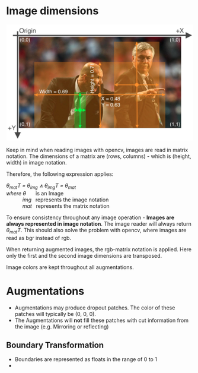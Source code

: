 # Image dimensions


<img src="img.png" alt="drawing" width="1200"/>

Keep in mind when reading images with opencv, images are read in matrix notation.
The dimensions of a matrix are (rows, columns) - which is (height, width) in image notation.<br />

Therefore, the following expression applies:

_&theta;<sub>mat</sub><exp>T</exp>  = &theta;<sub>img</sub> 	&and; &theta;<sub>img</sub><exp>T</exp>  = &theta;<sub>mat</sub>_<br />
_where &theta;_ &ensp; &ensp;    is an Image <br />
&ensp; &ensp; &ensp; &ensp; _img_ &ensp;represents the image notation <br />
&ensp; &ensp; &ensp; &ensp; _mat_ &ensp;represents the matrix notation <br />

To ensure consistency throughout any image operation - **Images are always represented in image notation**.
The image reader will always return _&theta;<sub>mat</sub><exp>T</exp>_. This should also solve the problem with opencv, 
where images are read as bgr instead of rgb.

When returning augmented images, the rgb-matrix notation is applied. Here only the first and the second image dimensions 
are transposed.

Image colors are kept throughout all augmentations. 

# Augmentations

- Augmentations may produce dropout patches. The color of these patches will typically be (0, 0, 0).
- The Augmentations will **not** fill these patches with cut information from the image (e.g. Mirroring or reflecting)

##  Boundary Transformation
- Boundaries are represented as floats in the range of 0 to 1
- 